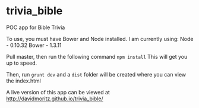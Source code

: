 trivia_bible
============

POC app for Bible Trivia

To use, you must have Bower and Node installed. I am currently using:
Node - 0.10.32
Bower - 1.3.11

Pull master, then run the following command `npm install`
This will get you up to speed.

Then, run `grunt dev` and a `dist` folder will be created where you can view the index.html

A live version of this app can be viewed at http://davidmoritz.github.io/trivia_bible/
